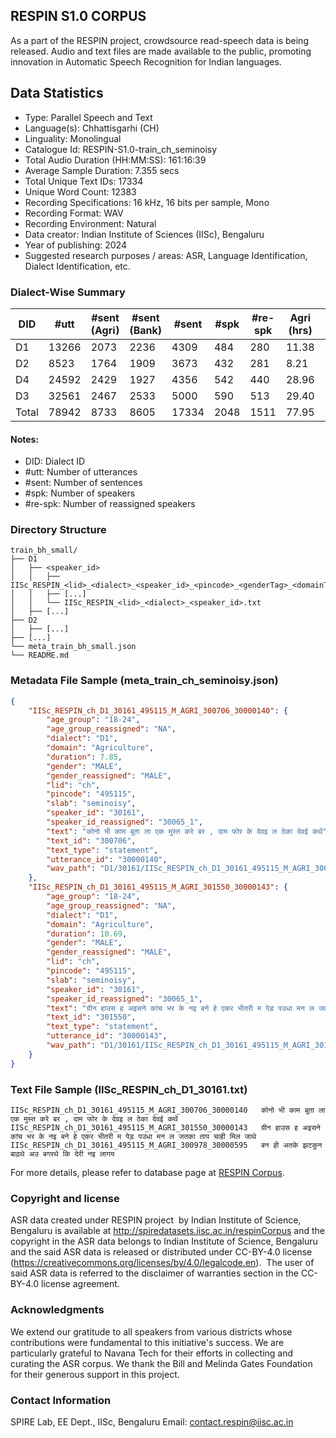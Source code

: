 ## RESPIN S1.0 CORPUS ##

As a part of the RESPIN project, crowdsource read-speech data is being released. Audio and text files
are made available to the public, promoting innovation in Automatic Speech Recognition for Indian languages.

## Data Statistics ##

- Type: Parallel Speech and Text
- Language(s): Chhattisgarhi (CH)
- Linguality: Monolingual
- Catalogue Id: RESPIN-S1.0-train_ch_seminoisy
- Total Audio Duration (HH:MM:SS): 161:16:39
- Average Sample Duration: 7.355 secs
- Total Unique Text IDs: 17334
- Unique Word Count: 12383
- Recording Specifications: 16 kHz, 16 bits per sample, Mono
- Recording Format: WAV
- Recording Environment: Natural
- Data creator: Indian Institute of Sciences (IISc), Bengaluru
- Year of publishing: 2024
- Suggested research purposes / areas: ASR, Language Identification, Dialect Identification, etc.

### Dialect-Wise Summary ###
| DID   | #utt | #sent (Agri) | #sent (Bank) | #sent | #spk | #re-spk | Agri (hrs) | Bank (hrs) | Total (hrs) |
|-------|------|--------------|--------------|-------|------|---------|------------|------------|-------------|
| D1 | 13266 | 2073 | 2236 | 4309 | 484 | 280 | 11.38 | 15.46 | 26.84 |
| D2 | 8523 | 1764 | 1909 | 3673 | 432 | 281 | 8.21 | 9.74 | 17.94 |
| D4 | 24592 | 2429 | 1927 | 4356 | 542 | 440 | 28.96 | 24.06 | 53.02 |
| D3 | 32561 | 2467 | 2533 | 5000 | 590 | 513 | 29.40 | 34.07 | 63.47 |
| Total | 78942 | 8733 | 8605 | 17334 | 2048 | 1511 | 77.95 | 83.33 | 161.28 |



#### Notes:
- DID: Dialect ID
- #utt: Number of utterances
- #sent: Number of sentences
- #spk: Number of speakers
- #re-spk: Number of reassigned speakers

### Directory Structure ###
```
train_bh_small/
├── D1
│   ├── <speaker_id>
│   │   ├── IISc_RESPIN_<lid>_<dialect>_<speaker_id>_<pincode>_<genderTag>_<domainTag>_<text_id>_<uttid>.wav
│   │   ├── [...]
│   │   └── IISc_RESPIN_<lid>_<dialect>_<speaker_id>.txt
│   ├── [...]
├── D2
│   ├── [...]
├── [...]
└── meta_train_bh_small.json
└── README.md
```

### Metadata File Sample (meta_train_ch_seminoisy.json) ###

```json
{
    "IISc_RESPIN_ch_D1_30161_495115_M_AGRI_300706_30000140": {
        "age_group": "18-24",
        "age_group_reassigned": "NA",
        "dialect": "D1",
        "domain": "Agriculture",
        "duration": 7.85,
        "gender": "MALE",
        "gender_reassigned": "MALE",
        "lid": "ch",
        "pincode": "495115",
        "slab": "seminoisy",
        "speaker_id": "30161",
        "speaker_id_reassigned": "30065_1",
        "text": "कोनो भी काम बूता ला एक मुस्त करे बर , दाम फोर के देवइ ल ठेका देवई कथें",
        "text_id": "300706",
        "text_type": "statement",
        "utterance_id": "30000140",
        "wav_path": "D1/30161/IISc_RESPIN_ch_D1_30161_495115_M_AGRI_300706_30000140.wav"
    },
    "IISc_RESPIN_ch_D1_30161_495115_M_AGRI_301550_30000143": {
        "age_group": "18-24",
        "age_group_reassigned": "NA",
        "dialect": "D1",
        "domain": "Agriculture",
        "duration": 10.69,
        "gender": "MALE",
        "gender_reassigned": "MALE",
        "lid": "ch",
        "pincode": "495115",
        "slab": "seminoisy",
        "speaker_id": "30161",
        "speaker_id_reassigned": "30065_1",
        "text": "ग्रीन हाउस ह अइसने कांच भर के नइ बने हे एकर भीतरी म पेड़ पउधा मन ल जतका ताप चाही मिल जाथे",
        "text_id": "301550",
        "text_type": "statement",
        "utterance_id": "30000143",
        "wav_path": "D1/30161/IISc_RESPIN_ch_D1_30161_495115_M_AGRI_301550_30000143.wav"
    }
}
```

### Text File Sample (IISc_RESPIN_ch_D1_30161.txt) ###
```
IISc_RESPIN_ch_D1_30161_495115_M_AGRI_300706_30000140	कोनो भी काम बूता ला एक मुस्त करे बर , दाम फोर के देवइ ल ठेका देवई कथें
IISc_RESPIN_ch_D1_30161_495115_M_AGRI_301550_30000143	ग्रीन हाउस ह अइसने कांच भर के नइ बने हे एकर भीतरी म पेड़ पउधा मन ल जतका ताप चाही मिल जाथे
IISc_RESPIN_ch_D1_30161_495115_M_AGRI_300978_30000595	बन ही अतके झटकुन बाढ़थे अउ बगरथे कि देरी नइ लागय
```

For more details, please refer to database page at [RESPIN Corpus](http://spiredatasets.iisc.ac.in/respinCorpus).

### Copyright and license ###

ASR data created under RESPIN project  by Indian Institute of Science, Bengaluru is available
at http://spiredatasets.iisc.ac.in/respinCorpus and the copyright in the ASR data belongs to
Indian Institute of Science, Bengaluru and the said ASR data is released or distributed under
CC-BY-4.0 license (https://creativecommons.org/licenses/by/4.0/legalcode.en).  The user of
said ASR data is referred to the disclaimer of warranties section in the CC-BY-4.0 license
agreement.


### Acknowledgments ###

We extend our gratitude to all speakers from various districts whose contributions were fundamental to this initiative's success.
We are particularly grateful to Navana Tech for their efforts in collecting and curating the ASR corpus.
We thank the Bill and Melinda Gates Foundation for their generous support in this project.

### Contact Information ###

SPIRE Lab, EE Dept., IISc, Bengaluru
Email: contact.respin@iisc.ac.in